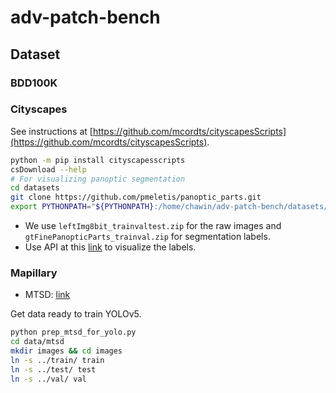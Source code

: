 # adv-patch-bench

## Dataset

### BDD100K

### Cityscapes

See instructions at [https://github.com/mcordts/cityscapesScripts](https://github.com/mcordts/cityscapesScripts).

```bash
python -m pip install cityscapesscripts
csDownload --help
# For visualizing panoptic segmentation
cd datasets
git clone https://github.com/pmeletis/panoptic_parts.git
export PYTHONPATH="${PYTHONPATH}:/home/chawin/adv-patch-bench/datasets/panoptic_parts"
```

- We use `leftImg8bit_trainvaltest.zip` for the raw images and `gtFinePanopticParts_trainval.zip` for segmentation labels.
- Use API at this [link](https://panoptic-parts.readthedocs.io/en/stable/api_and_code.html#visualization) to visualize the labels.

### Mapillary

- MTSD: [link](https://www.mapillary.com/dataset/trafficsign)

Get data ready to train YOLOv5.

```bash
python prep_mtsd_for_yolo.py
cd data/mtsd
mkdir images && cd images
ln -s ../train/ train
ln -s ../test/ test
ln -s ../val/ val
```
